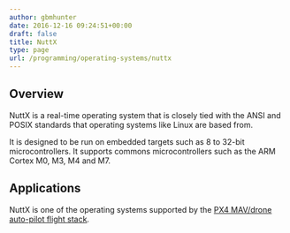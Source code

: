 ```yaml
---
author: gbmhunter
date: 2016-12-16 09:24:51+00:00
draft: false
title: NuttX
type: page
url: /programming/operating-systems/nuttx
---
```


## Overview

NuttX is a real-time operating system that is closely tied with the ANSI and POSIX standards that operating systems like Linux are based from.

It is designed to be run on embedded targets such as 8 to 32-bit microcontrollers. It supports commons microcontrollers such as the ARM Cortex M0, M3, M4 and M7.

## Applications

NuttX is one of the operating systems supported by the [PX4 MAV/drone auto-pilot flight stack](https://github.com/PX4/Firmware).
